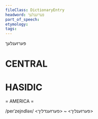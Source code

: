 ```yaml
---
fileClass: DictionaryEntry
headword: פּערזענלעך
part_of_speech: 
etymology: 
tags: 
---
```

פּערזענלעך

CENTRAL
========

HASIDIC
=======
= AMERICA = 

/perˈzejndləx/ <פערזענליך> ~ <פערזענדליך>